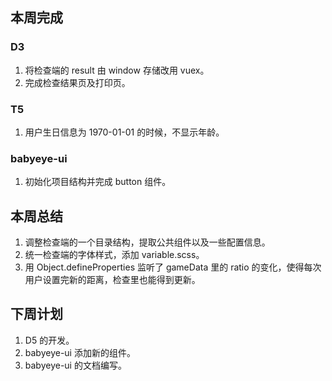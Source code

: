 ## 本周完成

### D3

1. 将检查端的 result 由 window 存储改用 vuex。
2. 完成检查结果页及打印页。

### T5

1. 用户生日信息为 1970-01-01 的时候，不显示年龄。

### babyeye-ui

1. 初始化项目结构并完成 button 组件。

## 本周总结

1. 调整检查端的一个目录结构，提取公共组件以及一些配置信息。
2. 统一检查端的字体样式，添加 variable.scss。
3. 用 Object.defineProperties 监听了 gameData 里的 ratio 的变化，使得每次用户设置完新的距离，检查里也能得到更新。

## 下周计划

1. D5 的开发。
2. babyeye-ui 添加新的组件。
3. babyeye-ui 的文档编写。